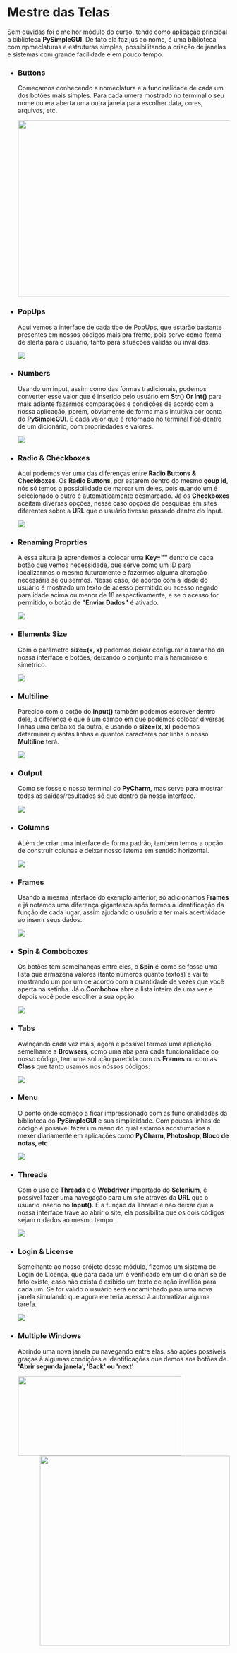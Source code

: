 <div>
  <h1>Mestre das Telas</h1> 
  <p>
    Sem dúvidas foi o melhor módulo do curso, tendo como aplicação principal a biblioteca <b>PySimpleGUI</b>. De fato ela faz jus ao nome, 
    é uma biblioteca com npmeclaturas e estruturas simples, possibilitando a criação de janelas e sistemas com grande facilidade e em         pouco tempo.
  </p>
  <ul>
    <li>
      <p>
         <h3>Buttons</h3>
         Começamos conhecendo a nomeclatura e a funcinalidade de cada um dos botões mais simples. Para cada umera mostrado no terminal o            seu nome ou era aberta uma outra janela para escolher data, cores, arquivos, etc.
         <p>
            <img src="https://github.com/franssa01/Courses/blob/main/DevAprender/Mestre%20da%20Automa%C3%A7%C3%A3o/%26%20-%20Image/CL045%20Buttons.gif" width="600" height="400">
         </p>
      </p>
    </li>
    <li>
      <p>
        <h3>PopUps</h3>
        Aqui vemos a interface de cada tipo de PopUps, que estarão bastante presentes em nossos códigos mais pra frente, pois serve             como forma de alerta para o usuário, tanto para situações válidas ou inválidas.
        <p>
          <img src="https://github.com/franssa01/Courses/blob/main/DevAprender/Mestre%20da%20Automa%C3%A7%C3%A3o/%26%20-%20Image/CL046%20PopUps.gif">
        </p>
      </p>
    </li>
    <li>
      <p>
        <h3>Numbers</h3>
        Usando um input, assim como das formas tradicionais, podemos converter esse valor que é inserido pelo usuário em                       <b>Str() Or Int()</b> para mais adiante fazermos comparações e condições de acordo com a nossa aplicação, porém, obviamente de         forma mais intuitiva por conta do <b>PySimpleGUI</b>. E cada valor que é retornado no terminal fica dentro de um dicionário,           com propriedades e valores.
        <p>
          <img src="https://github.com/franssa01/Courses/blob/main/DevAprender/Mestre%20da%20Automa%C3%A7%C3%A3o/%26%20-%20Image/CL047%20Numbers.gif">
        </p>
      </p>
    </li>
    <li>
      <p>
        <h3>Radio & Checkboxes</h3>
        Aqui podemos ver uma das diferenças entre <b>Radio Buttons & Checkboxes</b>. Os <b>Radio Buttons</b>, por estarem dentro do             mesmo <b>goup id</b>, nós só temos a possibilidade de marcar um deles, pois quando um é selecionado o outro é automaticamente           desmarcado. Já os <b>Checkboxes</b> aceitam diversas opções, nesse caso opções de pesquisas em sites diferentes sobre a                 <b>URL</b> que o usuário tivesse passado dentro do Input.
        <p>
          <img src="https://github.com/franssa01/Courses/blob/main/DevAprender/Mestre%20da%20Automa%C3%A7%C3%A3o/%26%20-%20Image/CL048%20Checkboxes.gif">
        </p>
      </p>
    </li>
    <li>
      <p>
        <h3>Renaming Proprties</h3>
        A essa altura já aprendemos a colocar uma <b>Key=""</b> dentro de cada botão que vemos necessidade, que serve como um ID para           localizarmos o mesmo futuramente e fazermos alguma alteração necessária se quisermos. Nesse caso, de acordo com a idade do             usuário é mostrado um texto de acesso permitido ou acesso negado para idade acima ou menor de 18 respectivamente, e se o acesso         for permitido, o botão de <b>"Enviar Dados"</b> é ativado.
        <p>
          <img src="https://github.com/franssa01/Courses/blob/main/DevAprender/Mestre%20da%20Automa%C3%A7%C3%A3o/%26%20-%20Image/CL049%20Renaming%20Properties.gif">
        </p>
      </p>
    </li>
    <li>
      <p>
        <h3>Elements Size</h3>
         Com o parâmetro <b>size=(x, x)</b> podemos deixar configurar o tamanho da nossa interface e botões, deixando o conjunto mais            hamonioso e simétrico.
        <p>
          <img src="https://github.com/franssa01/Courses/blob/main/DevAprender/Mestre%20da%20Automa%C3%A7%C3%A3o/%26%20-%20Image/CL050%20Elements%20Size.gif">
        </p>
      </p>
    </li>
    <li>
      <p>
        <h3>Multiline</h3>
        Parecido com o botão do <b>Input()</b> também podemos escrever dentro dele, a diferença é que é um campo em que podemos colocar         diversas linhas uma embaixo da outra, e usando o <b>size=(x, x)</b> podemos determinar quantas linhas e quantos caracteres por         linha o nosso <b>Multiline</b> terá.
        <p>
          <img src="https://github.com/franssa01/Courses/blob/main/DevAprender/Mestre%20da%20Automa%C3%A7%C3%A3o/%26%20-%20Image/CL051%20Multiline.gif">
        </p>
      </p>
    </li>
    <li>
      <p>
        <h3>Output</h3>
        Como se fosse o nosso terminal do <b>PyCharm</b>, mas serve para mostrar todas as saídas/resultados só que dentro da nossa             interface.
        <p>
          <img src="https://github.com/franssa01/Courses/blob/main/DevAprender/Mestre%20da%20Automa%C3%A7%C3%A3o/%26%20-%20Image/CL052%20Output.gif">
        </p>
      </p>
    </li>
    <li>
      <p>
        <h3>Columns</h3>
        ALém de criar uma interface de forma padrão, também temos a opção de construir colunas e deixar nosso istema em sentido                 horizontal.
        <p>
        <img src="https://github.com/franssa01/Courses/blob/main/DevAprender/Mestre%20da%20Automa%C3%A7%C3%A3o/%26%20-%20Image/CL053%20Columns.gif">
        </p>
      </p>
    </li>
    <li>
      <p>
        <h3>Frames</h3>
        Usando a mesma interface do exemplo anterior, só adicionamos <b>Frames</b> e já notamos uma diferença gigantesca após termos a         identificação da função de cada lugar, assim ajudando o usuário a ter mais acertividade ao inserir seus dados.
        <p>
          <img src="https://github.com/franssa01/Courses/blob/main/DevAprender/Mestre%20da%20Automa%C3%A7%C3%A3o/%26%20-%20Image/CL054%20Frames.gif">
        </p>
      </p>
    </li>
    <li>
      <p>
        <h3>Spin & Comboboxes</h3>
        Os botões tem semelhanças entre eles, o <b>Spin</b> é como se fosse uma lista que armazena valores (tanto números quanto               textos) e vai te mostrando um por um de acordo com a quantidade de vezes que você aperta na setinha. Já o <b>Combobox</b> abre         a lista inteira de uma vez e depois você pode escolher a sua opção.
        <p>
          <img src="https://github.com/franssa01/Courses/blob/main/DevAprender/Mestre%20da%20Automa%C3%A7%C3%A3o/%26%20-%20Image/CL055%20Spin.gif">
        </p>
      </p>
    </li>
    <li>
      <p>
        <h3>Tabs</h3>
        Avançando cada vez mais, agora é possível termos uma aplicação semelhante a <b>Browsers</b>, como uma aba para cada                     funcionalidade do nosso código, tem uma solução parecida com os <b>Frames</b> ou com as <b>Class</b> que tanto usamos nos               nóssos códigos.
        <p>
          <img src="https://github.com/franssa01/Courses/blob/main/DevAprender/Mestre%20da%20Automa%C3%A7%C3%A3o/%26%20-%20Image/CL056%20Tabs.gif">
        </p>
      </p>
    </li>
    <li>
      <p>
        <h3>Menu</h3>
        O ponto onde começo a ficar impressionado com as funcionalidades da biblioteca do <b>PySimpleGUI</b> e sua simplicidade. Com           poucas linhas de código é possível fazer um meno do qual estamos acostumados a mexer diariamente em aplicações como                     <b>PyCharm, Photoshop, Bloco de notas, etc.</b>
        <p>
          <img src="https://github.com/franssa01/Courses/blob/main/DevAprender/Mestre%20da%20Automa%C3%A7%C3%A3o/%26%20-%20Image/CL057%20Menu.gif">
        </p>
      </p>
    </li>
    <li>
      <p>
        <h3>Threads</h3>
        Com o uso de <b>Threads</b> e o <b>Webdriver</b> importado do <b>Selenium</b>, é possível fazer uma navegação para um site             através da <b>URL</b> que o usuário inserio no <b>Input()</b>. E a função da Thread é não deixar que a nossa interface trave ao         abrir o site, ela possibilita que os dois códigos sejam rodados ao mesmo tempo.
        <p>
          <img src="https://github.com/franssa01/Courses/blob/main/DevAprender/Mestre%20da%20Automa%C3%A7%C3%A3o/%26%20-%20Image/CL058%20Threads.gif">
        </p>
      </p>
    </li>
    <li>
          <p>
        <h3>Login & License</h3>
        Semelhante ao nosso prójeto desse módulo, fizemos um sistema de Login de Licença, que para cada um é verificado em um dicionári         se de fato existe, caso não exista é exibido um texto de ação inválida para cada um. Se for válido o usuário será encaminhado           para uma nova janela simulando que agora ele teria acesso à automatizar alguma tarefa.
        <p>
          <img src="https://github.com/franssa01/Courses/blob/main/DevAprender/Mestre%20da%20Automa%C3%A7%C3%A3o/%26%20-%20Image/CL063%20Login%20%26%20License.gif">
        </p>
          </p>
       </li>
    <li>
      <p>
        <h3>Multiple Windows</h3>
        Abrindo uma nova janela ou navegando entre elas, são ações possíveis graças à algumas condições e identificações que demos aos         botões de <b>'Abrir segunda janela', 'Back' ou 'next'</b>
        <p>
          <img src="https://github.com/franssa01/Courses/blob/main/DevAprender/Mestre%20da%20Automa%C3%A7%C3%A3o/%26%20-%20Image/CL061%20Multiple%20Windows.gif" align=left width=370 height="180">
          <img src="https://github.com/franssa01/Courses/blob/main/DevAprender/Mestre%20da%20Automa%C3%A7%C3%A3o/%26%20-%20Image/CL062%20Multiple%20Windows.gif" align=right width=430>
        </p>
      </p>
    </li>
    </ul>
  </div>
</div>
